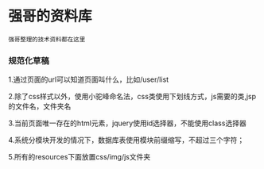 # 强哥的资料库

```
强哥整理的技术资料都在这里
```
### 规范化草稿
1.通过页面的url可以知道页面叫什么，比如/user/list

2.除了css样式以外，使用小驼峰命名法，css类使用下划线方式，js需要的类,jsp的文件名，文件夹名

3.当前页面唯一存在的html元素，jquery使用id选择器，不能使用class选择器

4.系统分模块开发的情况下，数据库表使用模块前缀缩写，不超过三个字符；

5.所有的resources下面放置css/img/js文件夹



